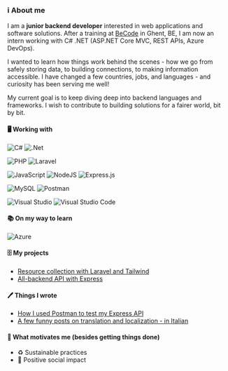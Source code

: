 ### ℹ️ About me

I am a **junior backend developer** interested in web applications and software solutions. After a training at [BeCode](https://becode.org/) in Ghent, BE, I am now an intern working with C# .NET (ASP.NET Core MVC, REST APIs, Azure DevOps). 

I wanted to learn how things work behind the scenes - how we go from safely storing data, to building connections, to making information accessible. I have changed a few countries, jobs, and languages - and curiosity has been serving me well!

My current goal is to keep diving deep into backend languages and frameworks. I wish to contribute to building solutions for a fairer world, bit by bit.

#### 🖥️ Working with
![C#](https://img.shields.io/badge/c%23-%23239120.svg?style=for-the-badge&logo=c-sharp&logoColor=white) 
![.Net](https://img.shields.io/badge/.NET-5C2D91?style=for-the-badge&logo=.net&logoColor=white)

![PHP](https://img.shields.io/badge/php-%23777BB4.svg?style=for-the-badge&logo=php&logoColor=white)
![Laravel](https://img.shields.io/badge/laravel-%23FF2D20.svg?style=for-the-badge&logo=laravel&logoColor=white)

![JavaScript](https://img.shields.io/badge/javascript-%23323330.svg?style=for-the-badge&logo=javascript&logoColor=%23F7DF1E) 
![NodeJS](https://img.shields.io/badge/node.js-6DA55F?style=for-the-badge&logo=node.js&logoColor=white) 
![Express.js](https://img.shields.io/badge/express.js-%23404d59.svg?style=for-the-badge&logo=express&logoColor=%2361DAFB)

![MySQL](https://img.shields.io/badge/mysql-%2300f.svg?style=for-the-badge&logo=mysql&logoColor=white) 
![Postman](https://img.shields.io/badge/Postman-FF6C37?style=for-the-badge&logo=postman&logoColor=white)

![Visual Studio](https://img.shields.io/badge/Visual%20Studio-5C2D91.svg?style=for-the-badge&logo=visual-studio&logoColor=white)
![Visual Studio Code](https://img.shields.io/badge/Visual%20Studio%20Code-0078d7.svg?style=for-the-badge&logo=visual-studio-code&logoColor=white)

#### 📚 On my way to learn
![Azure](https://img.shields.io/badge/azure-%230072C6.svg?style=for-the-badge&logo=microsoftazure&logoColor=white)

#### 🗄️ My projects

- [Resource collection with Laravel and Tailwind](https://github.com/BiceSchembri/shiver-down-the-bookspine)
- [All-backend API with Express](https://github.com/BiceSchembri/express-API-tattoo)

#### 🖊️ Things I wrote
- [How I used Postman to test my Express API](https://dev.to/biceschembri/how-i-used-postman-to-test-my-express-api-1bk0)
- [A few funny posts on translation and localization - in Italian](https://www.tdm-magazine.it/author/beatrice-schembri/)

#### 🦾 What motivates me (besides getting things done)
- ♻️ Sustainable practices
- 💙 Positive social impact






